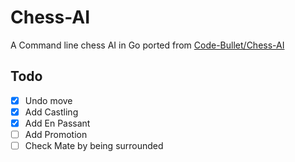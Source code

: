 # Chess-AI
A Command line chess AI in Go ported from [Code-Bullet/Chess-AI](https://github.com/Code-Bullet/Chess-AI)

## Todo
- [X] Undo move
- [X] Add Castling
- [x] Add En Passant
- [ ] Add Promotion
- [ ] Check Mate by being surrounded

